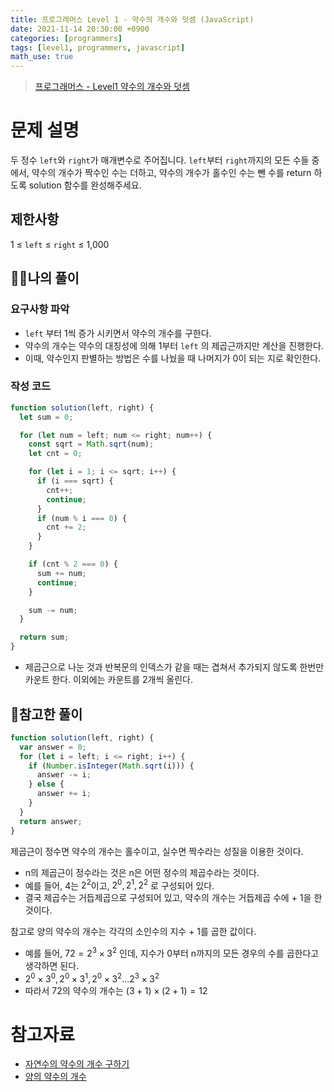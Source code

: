 ```yaml
---
title: 프로그래머스 Level 1 - 약수의 개수와 덧셈 (JavaScript)
date: 2021-11-14 20:30:00 +0900
categories: [programmers]
tags: [level1, programmers, javascript]
math_use: true
---
```


> [프로그래머스 - Level1 약수의 개수와 덧셈](https://programmers.co.kr/learn/courses/30/lessons/77884)

# 문제 설명

두 정수 `left`와 `right`가 매개변수로 주어집니다. `left`부터 `right`까지의 모든 수들 중에서, 약수의 개수가 짝수인 수는 더하고, 약수의 개수가 홀수인 수는 뺀 수를 return 하도록 solution 함수를 완성해주세요.

## 제한사항

1 ≤ `left` ≤ `right` ≤ 1,000

## 🙋‍♂️나의 풀이

### 요구사항 파악

- `left` 부터 1씩 증가 시키면서 약수의 개수를 구한다.
- 약수의 개수는 약수의 대칭성에 의해 1부터 `left` 의 제곱근까지만 계산을 진행한다.
- 이때, 약수인지 판별하는 방법은 수를 나눴을 때 나머지가 0이 되는 지로 확인한다.

### 작성 코드

```javascript
function solution(left, right) {
  let sum = 0;

  for (let num = left; num <= right; num++) {
    const sqrt = Math.sqrt(num);
    let cnt = 0;

    for (let i = 1; i <= sqrt; i++) {
      if (i === sqrt) {
        cnt++;
        continue;
      }
      if (num % i === 0) {
        cnt += 2;
      }
    }

    if (cnt % 2 === 0) {
      sum += num;
      continue;
    }

    sum -= num;
  }

  return sum;
}
```

- 제곱근으로 나눈 것과 반복문의 인덱스가 같을 때는 겹쳐서 추가되지 않도록 한번만 카운트 한다. 이외에는 카운트를 2개씩 올린다.

## 👀참고한 풀이

```javascript
function solution(left, right) {
  var answer = 0;
  for (let i = left; i <= right; i++) {
    if (Number.isInteger(Math.sqrt(i))) {
      answer -= i;
    } else {
      answer += i;
    }
  }
  return answer;
}
```

제곱근이 정수면 약수의 개수는 홀수이고, 실수면 짝수라는 성질을 이용한 것이다.

- n의 제곱근이 정수라는 것은 n은 어떤 정수의 제곱수라는 것이다.
- 예를 들어, 4는 $2^2$이고, $2^0, 2^1, 2^2$ 로 구성되어 있다.
- 결국 제곱수는 거듭제곱으로 구성되어 있고, 약수의 개수는 거듭제곱 수에 + 1을 한 것이다.

참고로 양의 약수의 개수는 각각의 소인수의 지수 + 1를 곱한 값이다.

- 예를 들어, $72 = 2^3 \times 3^2$ 인데, 지수가 0부터 n까지의 모든 경우의 수를 곱한다고 생각하면 된다.
- $2^0\times3^0, 2^0\times3^1, 2^0\times3^2 ... 2^3\times3^2$
- 따라서 72의 약수의 개수는 $(3+1)\times(2+1) = 12$

# 참고자료

- [자연수의 약수의 개수 구하기](https://calcproject.tistory.com/608)
- [양의 약수의 개수](https://www.youtube.com/watch?v=tAEMjkHJaI4)
